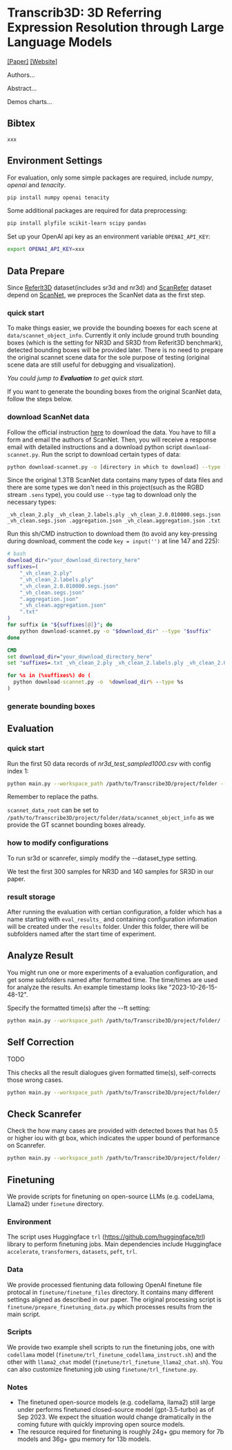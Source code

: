 # Transcrib3D: 3D Referring Expression Resolution through Large Language Models

[[Paper]]() [[Website]](https://ripl.github.io/Transcrib3D/)

Authors...

Abstract...

Demos charts...

## Bibtex

```
xxx
```

## Environment Settings

For evaluation, only some simple packages are required, include *numpy*, *openai* and *tenacity*.

```bash
pip install numpy openai tenacity
```

Some additional packages are required for data preprocessing:

```bash
pip install plyfile scikit-learn scipy pandas
```

Set up your OpenAI api key as an environment variable `OPENAI_API_KEY`:

```bash
export OPENAI_API_KEY=xxx
```

## Data Prepare

Since [ReferIt3D](https://referit3d.github.io/) dataset(includes sr3d and nr3d) and [ScanRefer](https://daveredrum.github.io/ScanRefer/) dataset depend on [ScanNet](http://www.scan-net.org/), we preproces the ScanNet data as the first step.

### quick start

To make things easier, we provide the bounding boexes for each scene at `data/scannet_object_info`. Currently it only include ground truth bounding boxes (which is the setting for NR3D and SR3D from Referit3D benchmark), detected bounding boxes will be provided later. There is no need to prepare the original scannet scene data for the sole purpose of testing (original scene data are still useful for debugging and visualization). 

*You could jump to **Evaluation** to get quick start.*

If you want to generate the bounding boxes from the original ScanNet data, follow the steps below.

### download ScanNet data

Follow the official instruction [here](https://github.com/ScanNet/ScanNet) to download the data. You have to fill a form and email the authors of ScanNet. Then, you will receive a response email with detailed instructions and a download python script `download-scannet.py`. Run the script to download certain types of data:

```bash
python download-scannet.py -o [directory in which to download] --type [file suffix]
```



Since the original 1.3TB ScanNet data contains many types of data files and there are some types we don't need in this project(such as the RGBD stream `.sens` type), you could use `--type` tag to download only the necessary types:

 `_vh_clean_2.ply _vh_clean_2.labels.ply _vh_clean_2.0.010000.segs.json _vh_clean.segs.json .aggregation.json _vh_clean.aggregation.json .txt`

Run this sh/CMD instruction to download them (to avoid any key-pressing during download, comment the code `key = input('')` at line 147 and 225):

```bash
# bash
download_dir="your_download_directory_here"
suffixes=(
    "_vh_clean_2.ply"
    "_vh_clean_2.labels.ply"
    "_vh_clean_2.0.010000.segs.json"
    "_vh_clean.segs.json"
    ".aggregation.json"
    "_vh_clean.aggregation.json"
    ".txt"
)
for suffix in "${suffixes[@]}"; do
    python download-scannet.py -o "$download_dir" --type "$suffix"
done
```

```cmd
CMD
set download_dir="your_download_directory_here"
set "suffixes=.txt _vh_clean_2.ply _vh_clean_2.labels.ply _vh_clean_2.0.010000.segs.json _vh_clean.segs.json .aggregation.json _vh_clean.aggregation.json "

for %s in (%suffixes%) do (
  python download-scannet.py -o  %download_dir% --type %s
)
```

### generate bounding boxes


<!-- ~~You should have a folder(let's call it *scannet_data_root*) that has ScanNet scene folders such as *scene0000_00* under it.
Besides the original ScanNet data, object bounding boxes are also needed(ground truth, group free or mask3d). Currently these boxes are directly provided. [Download](https://drive.google.com/drive/folders/1A1nV66J-8NVExauugvlc7X5FM2QhQzeW?usp=drive_link) them and unzip under *scannet_data_root*, so that there will also be these 3 folders under *scannet_data_root*: objects_info, objects_info_gf and objects_info_mask3d_200c.~~ -->


<!-- 
## File Structure

### main.py
The main part of the project is in this file, where a class called *Refer3d* is defined. Currently, it's a large class that includes data input, prompt generation, running evaluations, and analyzing results, among other things.

### config.py
This store different configurations(test modes) of evaluation.

There are 3 dictionaries inside: confs_nr3d, confs_sr3d and confs_scanrefer. Each of them contains several configurations of that dataset. The meaning of different configuration settings could be understood from the variable names.

The indices of full model(GPT-4, use principle, use code interpreter) for nr3d and sr3d is 1 and 1, respectively.

### code_interpreter.py
This define the class *CodeInterpreter* which inherits from the class *Dialogue* defined in dialogue.py. These handle the calling of openai api and implement the code interpreter.

### object_filter_gpt4.py
Implements the object filter which filters out irrelevant object according to the description. -->

## Evaluation

### quick start
Run the first 50 data records of *nr3d_test_sampled1000.csv* with config index 1:

```bash
python main.py --workspace_path /path/to/Transcribe3D/project/folder --scannet_data_root /path/to/ScanNet/Data/  --mode eval --dataset_type nr3d --conf_idx 1 --range 2 52
```

Remember to replace the paths.

<!-- ~~For the scannet_data_root, there should be scannet scene folders under it, such as *scene0000_00*~~

~~If you are using TTIC slurm, the scannet_data_root should be */share/data/ripl/scannet_raw/train/*.~~ -->

`scannet_data_root` can be set to `/path/to/Transcribe3D/project/folder/data/scannet_object_info` as we provide the GT scannet bounding boxes already.

### how to modify configurations

To run sr3d or scanrefer, simply modify the --dataset_type setting.

We test the first 300 samples for NR3D and 140 samples for SR3D in our paper.

### result storage

After running the evaluation with certian configuration, a folder which has a name starting with `eval_results_` and containing configuration infomation will be created under the `results` folder. Under this folder, there will be subfolders named after the start time of experiment.

## Analyze Result
You might run one or more experiments of a evaluation configuration, and get some subfolders named after formatted time. The time/times are used for analyze the results. An example timestamp looks like "2023-10-26-15-48-12".

Specify the formatted time(s) after the --ft setting:

```bash
python main.py --workspace_path /path/to/Transcribe3D/project/folder/ --scannet_data_root /path/to/ScanNet/Data/  --mode result --dataset_type nr3d --conf_idx 1 --ft time1 time2
```

## Self Correction

TODO

This checks all the result dialogues given formatted time(s), self-corrects those wrong cases.

```bash
python main.py --workspace_path /path/to/Transcribe3D/project/folder/ --scannet_data_root /path/to/ScanNet/Data/ --mode self_correct --dataset_type nr3d --conf_idx 1 --ft time1 time2
```

## Check Scanrefer

Check the how many cases are provided with detected boxes that has 0.5 or higher iou with gt box, which indicates the upper bound of performance on Scanrefer.

```bash
python main.py --workspace_path /path/to/Transcribe3D/project/folder/ --scannet_data_root /path/to/ScanNet/Data/ --mode check_scanrefer --dataset_type scanrefer --conf_idx 1
```

## Finetuning
We provide scripts for finetuning on open-source LLMs (e.g. codeLlama, Llama2) under `finetune` directory.

### Environment
The script uses Huggingface `trl` (https://github.com/huggingface/trl) library to perform finetuning jobs. Main dependencies include Huggingface `accelerate`, `transformers`, `datasets`, `peft`, `trl`.

### Data
We provide processed fientuning data following OpenAI finetune file protocal in `finetune/finetune_files` directory. It contains many different settings aligned as described in our paper. The original processing script is `finetune/prepare_finetuning_data.py` which processes results from the main script.

### Scripts
We provide two example shell scripts to run the finetuning jobs, one with `codellama` model (`finetune/trl_finetune_codellama_instruct.sh`) and the other with `llama2_chat` model (`finetune/trl_finetune_llama2_chat.sh`). You can also customize finetuning job using `finetune/trl_finetune.py`.

### Notes
- The finetuned open-source models (e.g. codellama, llama2) still large under performs finetuned closed-source model (gpt-3.5-turbo) as of Sep 2023. We expect the situation would change dramatically in the coming future with quickly improving open source models.
- The resource required for finetuning is roughly 24g+ gpu memory for 7b models and 36g+ gpu memory for 13b models.



